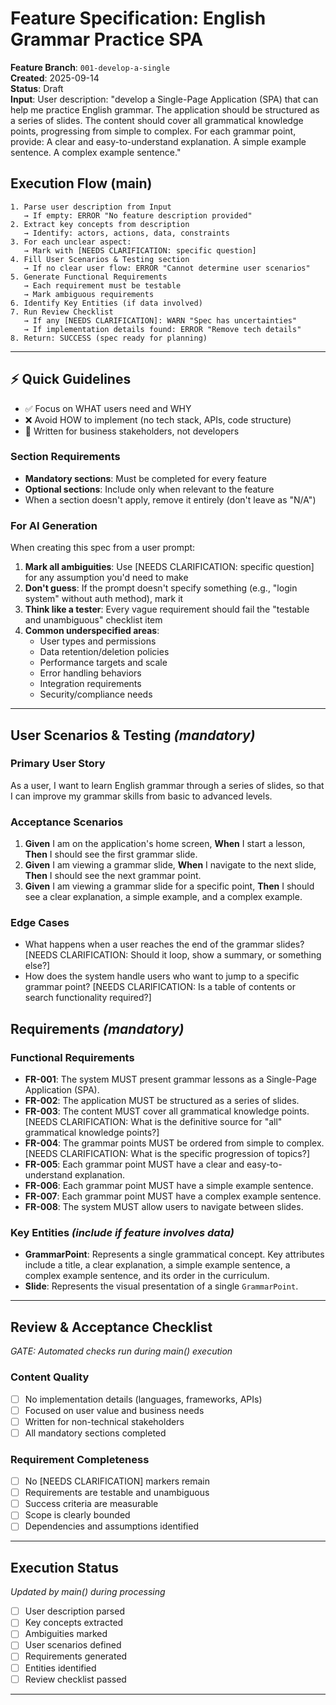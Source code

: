 # Feature Specification: English Grammar Practice SPA

**Feature Branch**: `001-develop-a-single`  
**Created**: 2025-09-14  
**Status**: Draft  
**Input**: User description: "develop a Single-Page Application (SPA) that can help me practice English grammar. The application should be structured as a series of slides. The content should cover all grammatical knowledge points, progressing from simple to complex. For each grammar point, provide: A clear and easy-to-understand explanation. A simple example sentence. A complex example sentence."

## Execution Flow (main)
```
1. Parse user description from Input
   → If empty: ERROR "No feature description provided"
2. Extract key concepts from description
   → Identify: actors, actions, data, constraints
3. For each unclear aspect:
   → Mark with [NEEDS CLARIFICATION: specific question]
4. Fill User Scenarios & Testing section
   → If no clear user flow: ERROR "Cannot determine user scenarios"
5. Generate Functional Requirements
   → Each requirement must be testable
   → Mark ambiguous requirements
6. Identify Key Entities (if data involved)
7. Run Review Checklist
   → If any [NEEDS CLARIFICATION]: WARN "Spec has uncertainties"
   → If implementation details found: ERROR "Remove tech details"
8. Return: SUCCESS (spec ready for planning)
```

---

## ⚡ Quick Guidelines
- ✅ Focus on WHAT users need and WHY
- ❌ Avoid HOW to implement (no tech stack, APIs, code structure)
- 👥 Written for business stakeholders, not developers

### Section Requirements
- **Mandatory sections**: Must be completed for every feature
- **Optional sections**: Include only when relevant to the feature
- When a section doesn't apply, remove it entirely (don't leave as "N/A")

### For AI Generation
When creating this spec from a user prompt:
1. **Mark all ambiguities**: Use [NEEDS CLARIFICATION: specific question] for any assumption you'd need to make
2. **Don't guess**: If the prompt doesn't specify something (e.g., "login system" without auth method), mark it
3. **Think like a tester**: Every vague requirement should fail the "testable and unambiguous" checklist item
4. **Common underspecified areas**:
   - User types and permissions
   - Data retention/deletion policies  
   - Performance targets and scale
   - Error handling behaviors
   - Integration requirements
   - Security/compliance needs

---

## User Scenarios & Testing *(mandatory)*

### Primary User Story
As a user, I want to learn English grammar through a series of slides, so that I can improve my grammar skills from basic to advanced levels.

### Acceptance Scenarios
1. **Given** I am on the application's home screen, **When** I start a lesson, **Then** I should see the first grammar slide.
2. **Given** I am viewing a grammar slide, **When** I navigate to the next slide, **Then** I should see the next grammar point.
3. **Given** I am viewing a grammar slide for a specific point, **Then** I should see a clear explanation, a simple example, and a complex example.

### Edge Cases
- What happens when a user reaches the end of the grammar slides? [NEEDS CLARIFICATION: Should it loop, show a summary, or something else?]
- How does the system handle users who want to jump to a specific grammar point? [NEEDS CLARIFICATION: Is a table of contents or search functionality required?]

## Requirements *(mandatory)*

### Functional Requirements
- **FR-001**: The system MUST present grammar lessons as a Single-Page Application (SPA).
- **FR-002**: The application MUST be structured as a series of slides.
- **FR-003**: The content MUST cover all grammatical knowledge points. [NEEDS CLARIFICATION: What is the definitive source for "all" grammatical knowledge points?]
- **FR-004**: The grammar points MUST be ordered from simple to complex. [NEEDS CLARIFICATION: What is the specific progression of topics?]
- **FR-005**: Each grammar point MUST have a clear and easy-to-understand explanation.
- **FR-006**: Each grammar point MUST have a simple example sentence.
- **FR-007**: Each grammar point MUST have a complex example sentence.
- **FR-008**: The system MUST allow users to navigate between slides.

### Key Entities *(include if feature involves data)*
- **GrammarPoint**: Represents a single grammatical concept. Key attributes include a title, a clear explanation, a simple example sentence, a complex example sentence, and its order in the curriculum.
- **Slide**: Represents the visual presentation of a single `GrammarPoint`.

---

## Review & Acceptance Checklist
*GATE: Automated checks run during main() execution*

### Content Quality
- [ ] No implementation details (languages, frameworks, APIs)
- [ ] Focused on user value and business needs
- [ ] Written for non-technical stakeholders
- [ ] All mandatory sections completed

### Requirement Completeness
- [ ] No [NEEDS CLARIFICATION] markers remain
- [ ] Requirements are testable and unambiguous  
- [ ] Success criteria are measurable
- [ ] Scope is clearly bounded
- [ ] Dependencies and assumptions identified

---

## Execution Status
*Updated by main() during processing*

- [ ] User description parsed
- [ ] Key concepts extracted
- [ ] Ambiguities marked
- [ ] User scenarios defined
- [ ] Requirements generated
- [ ] Entities identified
- [ ] Review checklist passed

---
